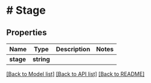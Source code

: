 # # Stage

## Properties

Name | Type | Description | Notes
------------ | ------------- | ------------- | -------------
**stage** | **string** |  |

[[Back to Model list]](../../README.md#models) [[Back to API list]](../../README.md#endpoints) [[Back to README]](../../README.md)
